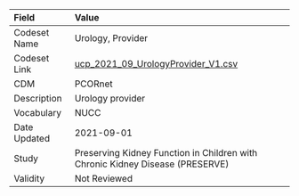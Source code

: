 |Field        |Value                                                                         |
|:------------|:-----------------------------------------------------------------------------|
|Codeset Name |Urology, Provider                                                             |
|Codeset Link |[ucp_2021_09_UrologyProvider_V1.csv](https://github.com/PEDSnet/Variable-Dictionary/blob/main/visits/ucp_2021_09_UrologyProvider_V1.csv.csv)|
|CDM          |PCORnet                                                                       |
|Description  |Urology provider                                                              |
|Vocabulary   |NUCC                                                                          |
|Date Updated |2021-09-01                                                                    |
|Study        |Preserving Kidney Function in Children with Chronic Kidney Disease (PRESERVE) |
|Validity     |Not Reviewed                                                                  |
